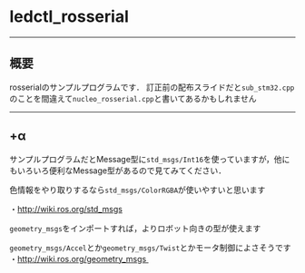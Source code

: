 # ledctl_rosserial

---
概要
---
rosserialのサンプルプログラムです．
訂正前の配布スライドだと`sub_stm32.cpp`のことを間違えて`nucleo_rosserial.cpp`と書いてあるかもしれません

---
+α
---

サンプルプログラムだとMessage型に`std_msgs/Int16`を使っていますが，他にもいろいろ便利なMessage型があるので見てみてください．

色情報をやり取りするなら`std_msgs/ColorRGBA`が使いやすいと思います

・http://wiki.ros.org/std_msgs

`geometry_msgs`をインポートすれば，よりロボット向きの型が使えます

`geometry_msgs/Accel`とか`geometry_msgs/Twist`とかモータ制御によさそうです
・http://wiki.ros.org/geometry_msgs 

